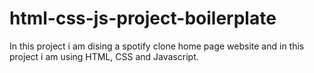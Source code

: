 # html-css-js-project-boilerplate

In this project i am dising a spotify clone home page website 
and in this project i am using HTML, CSS and Javascript.